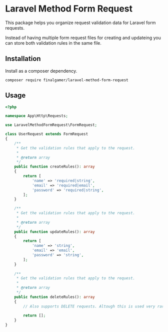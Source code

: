 # Laravel Method Form Request

This package helps you organize request validation data for Laravel form requests.

Instead of having multiple form request files for creating and updateing you can store both validation rules in the same file.

## Installation
Install as a composer dependency.

`composer require finalgamer/laravel-method-form-request`

## Usage

```php
<?php

namespace App\Http\Requests;

use LaravelMethodFormRequest\FormRequest;

class UserRequest extends FormRequest
{
    /**
     * Get the validation rules that apply to the request.
     *
     * @return array
     */
    public function createRules(): array
    {
        return [
            'name' => 'required|string',
            'email' => 'required|email',
            'password' => 'required|string',
        ];
    }

    /**
     * Get the validation rules that apply to the request.
     *
     * @return array
     */
    public function updateRules(): array
    {
        return [
            'name' => 'string',
            'email' => 'email',
            'password' => 'string',
        ];
    }
    
    /**
     * Get the validation rules that apply to the request.
     *
     * @return array
     */
    public function deleteRules(): array
    {
        // Also supports DELETE requests. Altough this is used very rarely.
        
        return [];
    }
}
```
